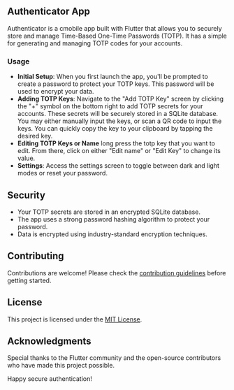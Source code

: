 ## Authenticator App

Authenticator is a cmobile app built with Flutter that allows you to securely store and manage Time-Based One-Time Passwords (TOTP). It has a simple for generating and managing TOTP codes for your accounts.


### Usage

- **Initial Setup**: When you first launch the app, you'll be prompted to create a password to protect your TOTP keys. This password will be used to encrypt your data.
- **Adding TOTP Keys**: Navigate to the "Add TOTP Key" screen by clicking the "+" symbol on the bottom right to add TOTP secrets for your accounts. These secrets will be securely stored in a SQLite database. You may either manually input the keys, or scan a QR code to input the keys. You can quickly copy the key to your clipboard by tapping the desired key.
- **Editing TOTP Keys or Name** long press the totp key that you want to edit. From there, click on either "Edit name" or "Edit Key" to change its value.
- **Settings**: Access the settings screen to toggle between dark and light modes or reset your password.

## Security

- Your TOTP secrets are stored in an encrypted SQLite database.
- The app uses a strong password hashing algorithm to protect your password.
- Data is encrypted using industry-standard encryption techniques.

## Contributing

Contributions are welcome! Please check the [contribution guidelines](CONTRIBUTING.md) before getting started.

## License

This project is licensed under the [MIT License](LICENSE).

## Acknowledgments

Special thanks to the Flutter community and the open-source contributors who have made this project possible.

Happy secure authentication!
